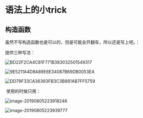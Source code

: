 # 语法上的小trick

## 构造函数

虽然不写构造函数也是可以的，但是可能会开翻车，所以还是写上吧。：

提供三种写法：

![BD22F2CA4C81F771B383032501549317](/Users/gavinzheng/Documents/GitHub/blog/模板/pic/语法小trick-1.jpg)

![9E5211A4D8A89E6E34087B69DB0053EA](/Users/gavinzheng/Documents/GitHub/blog/模板/pic/语法小trick-2.png)

![DD79F33CA36393FB3C3B881AB7FF5759](/Users/gavinzheng/Documents/GitHub/blog/模板/pic/语法小trick-3.png)

​	使用的时候只用：

![image-20190805223918246](/Users/gavinzheng/Documents/GitHub/blog/模板/pic/语法小trick-4.png)

![image-20190805223939777](/Users/gavinzheng/Documents/GitHub/blog/模板/pic/语法小trick-5.png)
